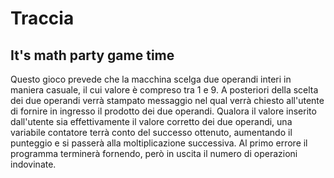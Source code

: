 # Traccia
## It's math party game time
Questo gioco prevede che la macchina scelga due operandi interi in maniera casuale, il cui valore è compreso tra 1 e 9.
A posteriori della scelta dei due operandi verrà stampato messaggio nel qual verrà chiesto all'utente di fornire in ingresso il prodotto dei due operandi.
Qualora il valore inserito dall'utente sia effettivamente il valore corretto dei due operandi, una variabile contatore terrà conto del successo ottenuto, aumentando il punteggio e si passerà alla moltiplicazione successiva.
Al primo errore il programma terminerà fornendo, però in uscita il numero di operazioni indovinate.
